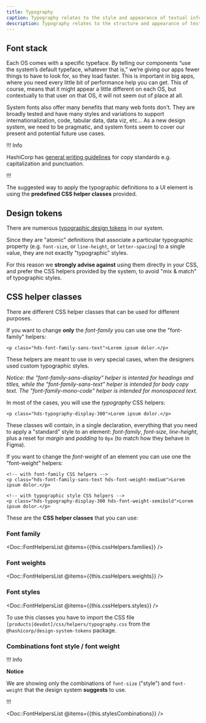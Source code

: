 ```yaml
---
title: Typography
caption: Typography relates to the style and appearance of textual information.
description: Typography relates to the structure and appearance of textual information. It relates to visual hierchy, letter forms, and punctuation.
---
```


## Font stack

Each OS comes with a specific typeface. By telling our components “use the system’s default typeface, whatever that is,” we’re giving our apps fewer things to have to look for, so they load faster. This is important in big apps, where you need every little bit of performance help you can get. This of course, means that it might appear a little different on each OS, but contextually to that user on that OS, it will not seem out of place at all.

System fonts also offer many benefits that many web fonts don’t. They are broadly tested and have many styles and variations to support internationalization, code, tabular data, data viz, etc... As a new design system, we need to be pragmatic, and system fonts seem to cover our present and potential future use cases.

!!! Info

HashiCorp has [general writing guidelines](https://docs.google.com/document/d/1ABNkYIp6aLwPYNpuYOFcDFBFCcnH_4ePRaLP-gD_tKE/edit#heading=h.w9d2qpiz1vpb) for copy standards e.g. capitalization and punctuation.

!!!

The suggested way to apply the typographic definitions to a UI element is using the **predefined CSS helper classes** provided.

## Design tokens

There are numerous [typographic design tokens](./tokens) in our system.

Since they are "atomic" definitions that associate a particular typographic property (e.g. `font-size`, or `line-height`, or `letter-spacing`) to a single value, they are not exactly "typographic" styles.

For this reason we **strongly advise against** using them directly in your CSS, and prefer the CSS helpers provided by the system, to avoid "mix & match" of typographic styles.

## CSS helper classes

There are different CSS helper classes that can be used for different purposes.

If you want to change **only** the _font-family_ you can use one the "font-family" helpers:

```markup
<p class="hds-font-family-sans-text">Lorem ipsum dolor.</p>
```

These helpers are meant to use in very special cases, when the designers used custom typographic styles.

_Notice: the "font-family-sans-display" helper is intented for headings and titles, while the "font-family-sans-text" helper is intended for body copy text. The "font-family-mono-code" helper is intended for monospaced text._

In most of the cases, you will use the _typography_ CSS helpers:

```markup
<p class="hds-typography-display-300">Lorem ipsum dolor.</p>
```

These classes will contain, in a single declaration, everything that you need to apply a "standard" style to an element: _font-family_, _font-size_, _line-height_, plus a reset for _margin_ and _padding_ to `0px` (to match how they behave in Figma).

If you want to change the _font-weight_ of an element you can use one the "font-weight" helpers:

```markup
<!-- with font-family CSS helpers -->
<p class="hds-font-family-sans-text hds-font-weight-medium">Lorem ipsum dolor.</p>

<!-- with typographic style CSS helpers -->
<p class="hds-typography-display-300 hds-font-weight-semibold">Lorem ipsum dolor.</p>
```

These are the **CSS helper classes** that you can use:

### Font family
<Doc::FontHelpersList @items={{this.cssHelpers.families}} />
### Font weights
<Doc::FontHelpersList @items={{this.cssHelpers.weights}} />
### Font styles
<Doc::FontHelpersList @items={{this.cssHelpers.styles}} />

To use this classes you have to import the CSS file `[products|devdot]/css/helpers/typography.css` from the `@hashicorp/design-system-tokens` package.

### Combinations font style / font weight

!!! Info

**Notice**

We are showing only the combinations of `font-size` ("style") and `font-weight` that the design system **suggests** to use.

!!!

<Doc::FontHelpersList @items={{this.stylesCombinations}} />
